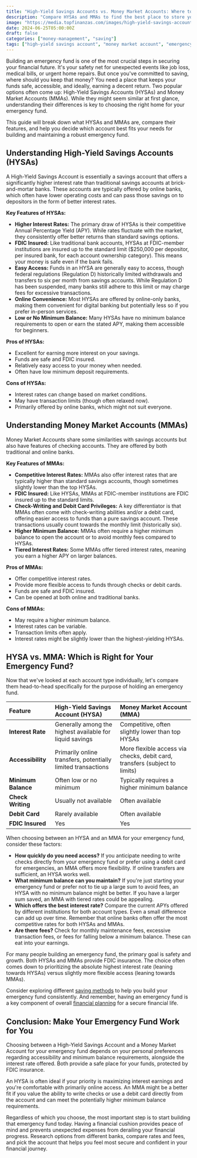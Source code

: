 ```yaml
---
title: "High-Yield Savings Accounts vs. Money Market Accounts: Where to Keep Your Emergency Fund?"
description: "Compare HYSAs and MMAs to find the best place to store your emergency fund and make your money work harder for you."
image: "https://media.topfinanzas.com/images/high-yield-savings-accounts-vs-money-market-accounts-where-to-keep-your-emergency-fund.webp"
date: 2024-06-25T05:00:00Z
draft: false
categories: ["money-management", "saving"]
tags: ["high-yield savings account", "money market account", "emergency fund", "saving", "personal finance"]
---
```


Building an emergency fund is one of the most crucial steps in securing your financial future. It's your safety net for unexpected events like job loss, medical bills, or urgent home repairs. But once you've committed to saving, where should you keep that money? You need a place that keeps your funds safe, accessible, and ideally, earning a decent return. Two popular options often come up: High-Yield Savings Accounts (HYSAs) and Money Market Accounts (MMAs). While they might seem similar at first glance, understanding their differences is key to choosing the right home for your emergency fund.

This guide will break down what HYSAs and MMAs are, compare their features, and help you decide which account best fits your needs for building and maintaining a robust emergency fund.

## Understanding High-Yield Savings Accounts (HYSAs)

A High-Yield Savings Account is essentially a savings account that offers a significantly higher interest rate than traditional savings accounts at brick-and-mortar banks. These accounts are typically offered by online banks, which often have lower operating costs and can pass those savings on to depositors in the form of better interest rates.

**Key Features of HYSAs:**

* **Higher Interest Rates:** The primary draw of HYSAs is their competitive Annual Percentage Yield (APY). While rates fluctuate with the market, they consistently offer better returns than standard savings options.
* **FDIC Insured:** Like traditional bank accounts, HYSAs at FDIC-member institutions are insured up to the standard limit ($250,000 per depositor, per insured bank, for each account ownership category). This means your money is safe even if the bank fails.
* **Easy Access:** Funds in an HYSA are generally easy to access, though federal regulations (Regulation D) historically limited withdrawals and transfers to six per month from savings accounts. While Regulation D has been suspended, many banks still adhere to this limit or may charge fees for excessive transactions.
* **Online Convenience:** Most HYSAs are offered by online-only banks, making them convenient for digital banking but potentially less so if you prefer in-person services.
* **Low or No Minimum Balance:** Many HYSAs have no minimum balance requirements to open or earn the stated APY, making them accessible for beginners.

**Pros of HYSAs:**

* Excellent for earning more interest on your savings.
* Funds are safe and FDIC insured.
* Relatively easy access to your money when needed.
* Often have low minimum deposit requirements.

**Cons of HYSAs:**

* Interest rates can change based on market conditions.
* May have transaction limits (though often relaxed now).
* Primarily offered by online banks, which might not suit everyone.

## Understanding Money Market Accounts (MMAs)

Money Market Accounts share some similarities with savings accounts but also have features of checking accounts. They are offered by both traditional and online banks.

**Key Features of MMAs:**

* **Competitive Interest Rates:** MMAs also offer interest rates that are typically higher than standard savings accounts, though sometimes slightly lower than the top HYSAs.
* **FDIC Insured:** Like HYSAs, MMAs at FDIC-member institutions are FDIC insured up to the standard limits.
* **Check-Writing and Debit Card Privileges:** A key differentiator is that MMAs often come with check-writing abilities and/or a debit card, offering easier access to funds than a pure savings account. These transactions usually count towards the monthly limit (historically six).
* **Higher Minimum Balance:** MMAs often require a higher minimum balance to open the account or to avoid monthly fees compared to HYSAs.
* **Tiered Interest Rates:** Some MMAs offer tiered interest rates, meaning you earn a higher APY on larger balances.

**Pros of MMAs:**

* Offer competitive interest rates.
* Provide more flexible access to funds through checks or debit cards.
* Funds are safe and FDIC insured.
* Can be opened at both online and traditional banks.

**Cons of MMAs:**

* May require a higher minimum balance.
* Interest rates can be variable.
* Transaction limits often apply.
* Interest rates might be slightly lower than the highest-yielding HYSAs.

## HYSA vs. MMA: Which is Right for Your Emergency Fund?

Now that we've looked at each account type individually, let's compare them head-to-head specifically for the purpose of holding an emergency fund.

| Feature          | High-Yield Savings Account (HYSA)                     | Money Market Account (MMA)                                  |
| :--------------- | :---------------------------------------------------- | :---------------------------------------------------------- |
| **Interest Rate**| Generally among the highest available for liquid savings | Competitive, often slightly lower than top HYSAs            |
| **Accessibility**| Primarily online transfers, potentially limited transactions | More flexible access via checks, debit card, transfers (subject to limits) |
| **Minimum Balance**| Often low or no minimum                               | Typically requires a higher minimum balance                 |
| **Check Writing**| Usually not available                                 | Often available                                             |
| **Debit Card**   | Rarely available                                      | Often available                                             |
| **FDIC Insured** | Yes                                                   | Yes                                                         |

When choosing between an HYSA and an MMA for your emergency fund, consider these factors:

* **How quickly do you need access?** If you anticipate needing to write checks directly from your emergency fund or prefer using a debit card for emergencies, an MMA offers more flexibility. If online transfers are sufficient, an HYSA works well.
* **What minimum balance can you maintain?** If you're just starting your emergency fund or prefer not to tie up a large sum to avoid fees, an HYSA with no minimum balance might be better. If you have a larger sum saved, an MMA with tiered rates could be appealing.
* **Which offers the best interest rate?** Compare the current APYs offered by different institutions for both account types. Even a small difference can add up over time. Remember that online banks often offer the most competitive rates for both HYSAs and MMAs.
* **Are there fees?** Check for monthly maintenance fees, excessive transaction fees, or fees for falling below a minimum balance. These can eat into your earnings.

For many people building an emergency fund, the primary goal is safety and growth. Both HYSAs and MMAs provide FDIC insurance. The choice often comes down to prioritizing the absolute highest interest rate (leaning towards HYSAs) versus slightly more flexible access (leaning towards MMAs).

Consider exploring different [saving methods](/personal-finance/simple-ways-to-start-saving-money-today-even-on-a-tight-budget) to help you build your emergency fund consistently. And remember, having an emergency fund is a key component of overall [financial planning](/personal-finance/what-is-personal-finance-and-why-does-it-matter) for a secure financial life.

## Conclusion: Make Your Emergency Fund Work for You

Choosing between a High-Yield Savings Account and a Money Market Account for your emergency fund depends on your personal preferences regarding accessibility and minimum balance requirements, alongside the interest rate offered. Both provide a safe place for your funds, protected by FDIC insurance.

An HYSA is often ideal if your priority is maximizing interest earnings and you're comfortable with primarily online access. An MMA might be a better fit if you value the ability to write checks or use a debit card directly from the account and can meet the potentially higher minimum balance requirements.

Regardless of which you choose, the most important step is to start building that emergency fund today. Having a financial cushion provides peace of mind and prevents unexpected expenses from derailing your financial progress. Research options from different banks, compare rates and fees, and pick the account that helps you feel most secure and confident in your financial journey.
